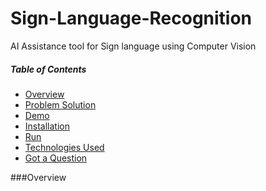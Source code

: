 # Sign-Language-Recognition
AI Assistance tool for Sign language using Computer Vision
##### Table of Contents  
- [Overview](#Overview)  
- [Problem Solution](#Problem%Solution) 
- [Demo](#Demo) 
- [Installation](#Installation) 
- [Run](#Run) 
- [Technologies Used](#Technologies%Used) 
- [Got a Question](#Got%a%Question?) 

###Overview
